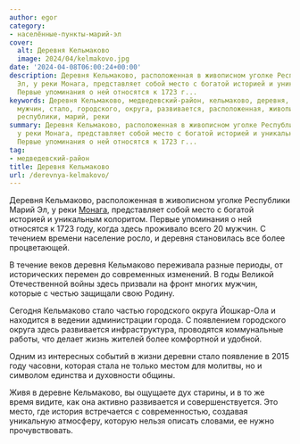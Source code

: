 ```yaml
---
author: egor
category:
- населённые-пункты-марий-эл
cover:
  alt: Деревня Кельмаково
  image: 2024/04/kelmakovo.jpg
date: '2024-04-08T06:00:24+00:00'
description: Деревня Кельмаково, расположенная в живописном уголке Республики Марий
  Эл, у реки Монага, представляет собой место с богатой историей и уникальным колоритом.
  Первые упоминания о ней относятся к 1723 г...
keywords: Деревня Кельмаково, медведевский-район, кельмаково, деревня, место, году,
  мужчин, стало, городского, округа, развивается, расположенная, живописном, уголке,
  республики, марий, реки
summary: Деревня Кельмаково, расположенная в живописном уголке Республики Марий Эл,
  у реки Монага, представляет собой место с богатой историей и уникальным колоритом.
  Первые упоминания о ней относятся к 1723 г...
tag:
- медведевский-район
title: Деревня Кельмаково
url: /derevnya-kelmakovo/
---
```


Деревня Кельмаково, расположенная в живописном уголке Республики Марий Эл, у реки [Монага](/monaga/), представляет собой место с богатой историей и уникальным колоритом. Первые упоминания о ней относятся к 1723 году, когда здесь проживало всего 20 мужчин. С течением времени население росло, и деревня становилась все более процветающей.

В течение веков деревня Кельмаково переживала разные периоды, от исторических перемен до современных изменений. В годы Великой Отечественной войны здесь призвали на фронт многих мужчин, которые с честью защищали свою Родину.

Сегодня Кельмаково стало частью городского округа Йошкар-Ола и находится в ведении администрации города. С появлением городского округа здесь развивается инфраструктура, проводятся коммунальные работы, что делает жизнь жителей более комфортной и удобной.

Одним из интересных событий в жизни деревни стало появление в 2015 году часовни, которая стала не только местом для молитвы, но и символом единства и духовности общины.

Живя в деревне Кельмаково, вы ощущаете дух старины, и в то же время видите, как она активно развивается и совершенствуется. Это место, где история встречается с современностью, создавая уникальную атмосферу, которую нельзя описать словами, ее нужно прочувствовать.